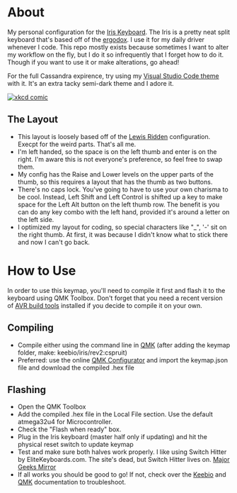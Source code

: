 # About
My personal configuration for the [Iris Keyboard](https://keeb.io/products/iris-keyboard-split-ergonomic-keyboard). The Iris is a pretty neat split keyboard that's based off of the [ergodox](https://www.ergodox.io/). I use it for my daily driver whenever I code. This repo mostly exists because sometimes I want to alter my workflow on the fly, but I do it so infrequently that I forget how to do it. Though if you want to use it or make alterations, go ahead!

For the full Cassandra expirence, try using my [Visual Studio Code theme](https://marketplace.visualstudio.com/items?itemName=Sitrusy.90s-anime) with it. It's an extra tacky semi-dark theme and I adore it.

[![xkcd comic](https://imgs.xkcd.com/comics/borrow_your_laptop.png)](https://xkcd.com/1806/)

## The Layout
- This layout is loosely based off of the [Lewis Ridden](https://github.com/qmk/qmk_firmware/tree/master/keyboards/keebio/iris/keymaps/lewisridden) configuration. Execpt for the weird parts. That's all me.
- I'm left handed, so the space is on the left thumb and enter is on the right. I'm aware this is not everyone's preference, so feel free to swap them.
- My config has the Raise and Lower levels on the upper parts of the thumb, so this requires a layout that has the thumb as two buttons.
- There's no caps lock. You've going to have to use your own charisma to be cool. Instead, Left Shift and Left Control is shifted up a key to make space for the Left Alt button on the left thumb row. The benefit is you can do any key combo with the left hand, provided it's around a letter on the left side.
- I optimized my layout for coding, so special characters like "_", '-' sit on the right thumb. At first, it was because I didn't know what to stick there and now I can't go back.

# How to Use
In order to use this keymap, you'll need to compile it first and flash it to the keyboard using QMK Toolbox. Don't forget that you need a recent version of [AVR build tools](https://docs.qmk.fm/#/getting_started_build_tools) installed if you decide to compile it on your own.
## Compiling
- Compile either using the command line in [QMK](https://docs.qmk.fm/#/?id=how-to-compile) (after adding the keymap folder, make: keebio/iris/rev2:cspruit)
- Preferred: use the online [QMK Configurator](https://config.qmk.fm/#/keebio/iris/rev2/LAYOUT) and import the keymap.json file and download the compiled .hex file

## Flashing
- Open the QMK Toolbox
- Add the compiled .hex file in the Local File section. Use the default atmega32u4 for Microcontroller.
- Check the "Flash when ready" box.
- Plug in the Iris keyboard (master half only if updating) and hit the physical reset switch to update keymap
- Test and make sure both halves work properly. I like using Switch Hitter by EliteKeyboards.com. The site's dead, but Switch Hitter lives on. [Major Geeks Mirror](https://www.majorgeeks.com/files/details/switch_hitter.html)
- If all works you should be good to go! If not, check over the [Keebio](https://docs.keeb.io/faq/) and [QMK](https://docs.qmk.fm) documentation to troubleshoot.
